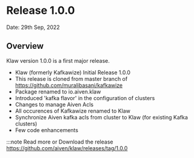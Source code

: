 # Release 1.0.0

Date: 29th Sep, 2022

## Overview

Klaw version 1.0.0 is a first major release.

-   Klaw (formerly Kafkawize) Initial Release 1.0.0
-   This release is cloned from master branch of
    <https://github.com/muralibasani/kafkawize>
-   Package renamed to io.aiven.klaw
-   Introduced 'kafka flavor' in the configuration of clusters
-   Changes to manage Aiven Acls
-   All occurences of Kafkawize renamed to Klaw
-   Synchronize Aiven kafka acls from cluster to Klaw (for existing
    Kafka clusters)
-   Few code enhancements

:::note
Read more or Download the release
<https://github.com/aiven/klaw/releases/tag/1.0.0>

